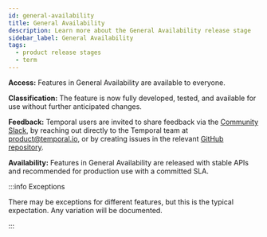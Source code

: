 ```yaml
---
id: general-availability
title: General Availability
description: Learn more about the General Availability release stage
sidebar_label: General Availability
tags:
  - product release stages
  - term
---
```


**Access:** Features in General Availability are available to everyone.

**Classification:** The feature is now fully developed, tested, and available for use without further anticipated changes.

**Feedback:** Temporal users are invited to share feedback via the [Community Slack](http://t.mp/slack), by reaching out directly to the Temporal team at product@temporal.io, or by creating issues in the relevant [GitHub repository](https://github.com/temporalio).

**Availability:** Features in General Availability are released with stable APIs and recommended for production use with a committed SLA.

:::info Exceptions

There may be exceptions for different features, but this is the typical expectation.
Any variation will be documented.

:::
